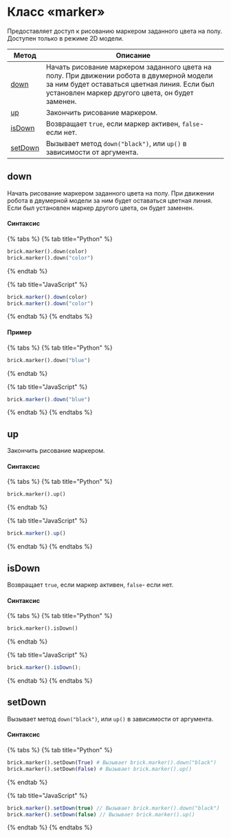 # Класс «marker»

Предоставляет доступ к рисованию маркером заданного цвета на полу. Доступен только в режиме 2D модели.

| Метод                              | Описание                                                                                                                                                                                      |
| ---------------------------------- | --------------------------------------------------------------------------------------------------------------------------------------------------------------------------------------------- |
| [down](class-marker.md#down)       | Начать рисование маркером заданного цвета на полу. При движении робота в двумерной модели за ним будет оставаться цветная линия. Если был установлен маркер другого цвета, он будет заменен.  |
| [up](class-marker.md#up)           | Закончить рисование маркером.                                                                                                                                                                 |
| [isDown](class-marker.md#isdown)   | Возвращает `true`, если маркер активен, `false`- если нет.                                                                                                                                    |
| [setDown](class-marker.md#setdown) | Вызывает метод `down("black")`, или `up()` в зависимости от аргумента.                                                                                                                        |

## down

Начать рисование маркером заданного цвета на полу. При движении робота в двумерной модели за ним будет оставаться цветная линия. Если был установлен маркер другого цвета, он будет заменен.&#x20;

#### Синтаксис

{% tabs %}
{% tab title="Python" %}
```python
brick.marker().down(color)
brick.marker().down("color")
```
{% endtab %}

{% tab title="JavaScript" %}
```javascript
brick.marker().down(color)
brick.marker().down("color")
```
{% endtab %}
{% endtabs %}

#### Пример

{% tabs %}
{% tab title="Python" %}
```python
brick.marker().down("blue")
```
{% endtab %}

{% tab title="JavaScript" %}
```javascript
brick.marker().down("blue")
```
{% endtab %}
{% endtabs %}

## up

Закончить рисование маркером.

#### Синтаксис

{% tabs %}
{% tab title="Python" %}
```python
brick.marker().up()
```
{% endtab %}

{% tab title="JavaScript" %}
```javascript
brick.marker().up()
```
{% endtab %}
{% endtabs %}

## isDown

Возвращает `true`, если маркер активен, `false`- если нет.&#x20;

#### Синтаксис

{% tabs %}
{% tab title="Python" %}
```python
brick.marker().isDown()
```
{% endtab %}

{% tab title="JavaScript" %}
```javascript
brick.marker().isDown();
```
{% endtab %}
{% endtabs %}

## setDown

Вызывает метод `down("black")`, или `up()` в зависимости от аргумента.

#### Синтаксис

{% tabs %}
{% tab title="Python" %}
```python
brick.marker().setDown(True) # Вызывает brick.marker().down("black")
brick.marker().setDown(False) # Вызывает brick.marker().up()
```
{% endtab %}

{% tab title="JavaScript" %}
```javascript
brick.marker().setDown(true) // Вызывает brick.marker().down("black")
brick.marker().setDown(false) // Вызывает brick.marker().up()
```
{% endtab %}
{% endtabs %}

